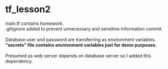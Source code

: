 # tf_lesson2
main.tf contains homework.<br>
.gitignore added to prevent unnecessary and sensitive information commit.<br>
<br>
Database user and password are transferring as environment variables.<br>
<b>"secrets" file contains environment variables just for demo purposes.</b><br>
<br>
Presumed as web server depends on database server so I added this dependency.
